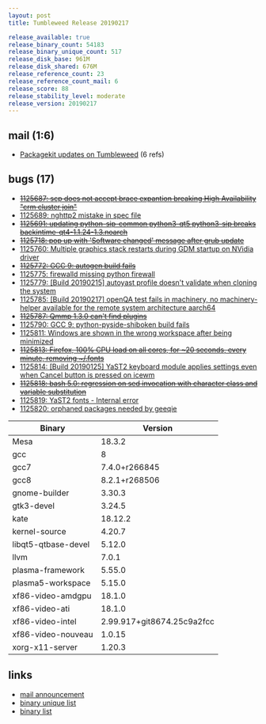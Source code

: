 ```yaml
---
layout: post
title: Tumbleweed Release 20190217

release_available: true
release_binary_count: 54183
release_binary_unique_count: 517
release_disk_base: 961M
release_disk_shared: 676M
release_reference_count: 23
release_reference_count_mail: 6
release_score: 88
release_stability_level: moderate
release_version: 20190217
---
```


## mail (1:6)

- [Packagekit updates on Tumbleweed](https://lists.opensuse.org/opensuse-factory/2019-02/msg00485.html) (6 refs)

## bugs (17)

<!--more-->

- ~~[1125687: scp does not accept brace expantion breaking High Availability "crm cluster join"](https://bugzilla.opensuse.org/show_bug.cgi?id=1125687)~~
- [1125689: nghttp2 mistake in spec file](https://bugzilla.opensuse.org/show_bug.cgi?id=1125689)
- ~~[1125691: updating python-sip-common python3-qt5 python3-sip breaks backintime-qt4-1.1.24-1.3.noarch](https://bugzilla.opensuse.org/show_bug.cgi?id=1125691)~~
- ~~[1125718: pop up with 'Software changed' message after grub update](https://bugzilla.opensuse.org/show_bug.cgi?id=1125718)~~
- [1125760: Multiple graphics stack restarts during GDM startup on NVidia driver](https://bugzilla.opensuse.org/show_bug.cgi?id=1125760)
- ~~[1125772: GCC 9: autogen build fails](https://bugzilla.opensuse.org/show_bug.cgi?id=1125772)~~
- [1125775: firewalld missing python firewall](https://bugzilla.opensuse.org/show_bug.cgi?id=1125775)
- [1125779: \[Build 20190215\] autoyast profile doesn't validate when cloning the system](https://bugzilla.opensuse.org/show_bug.cgi?id=1125779)
- [1125785: \[Build 20190217\] openQA test fails in machinery, no machinery-helper available for the remote system architecture aarch64](https://bugzilla.opensuse.org/show_bug.cgi?id=1125785)
- ~~[1125787: Qmmp 1.3.0 can't find plugins](https://bugzilla.opensuse.org/show_bug.cgi?id=1125787)~~
- [1125790: GCC 9: python-pyside-shiboken build fails](https://bugzilla.opensuse.org/show_bug.cgi?id=1125790)
- [1125811: Windows are shown in the wrong workspace after being minimized](https://bugzilla.opensuse.org/show_bug.cgi?id=1125811)
- ~~[1125813: Firefox, 100% CPU load on all cores,  for ~20 seconds, every minute, removing ~/.fonts](https://bugzilla.opensuse.org/show_bug.cgi?id=1125813)~~
- [1125814: \[Build 20190125\] YaST2 keyboard module applies settings even when Cancel button is pressed on icewm](https://bugzilla.opensuse.org/show_bug.cgi?id=1125814)
- ~~[1125818: bash 5.0: regression on sed invocation with character class and variable substitution](https://bugzilla.opensuse.org/show_bug.cgi?id=1125818)~~
- [1125819: YaST2 fonts - Internal error](https://bugzilla.opensuse.org/show_bug.cgi?id=1125819)
- [1125820: orphaned packages needed by geeqie](https://bugzilla.opensuse.org/show_bug.cgi?id=1125820)

Binary | Version
--- | ---
Mesa | 18.3.2
gcc | 8
gcc7 | 7.4.0+r266845
gcc8 | 8.2.1+r268506
gnome-builder | 3.30.3
gtk3-devel | 3.24.5
kate | 18.12.2
kernel-source | 4.20.7
libqt5-qtbase-devel | 5.12.0
llvm | 7.0.1
plasma-framework | 5.55.0
plasma5-workspace | 5.15.0
xf86-video-amdgpu | 18.1.0
xf86-video-ati | 18.1.0
xf86-video-intel | 2.99.917+git8674.25c9a2fcc
xf86-video-nouveau | 1.0.15
xorg-x11-server | 1.20.3

## links

- [mail announcement](https://lists.opensuse.org/opensuse-factory/2019-02/msg00484.html)
- [binary unique list](http://download.tumbleweed.boombatower.com/20190217/rpm.unique.list)
- [binary list](http://download.tumbleweed.boombatower.com/20190217/rpm.list)
